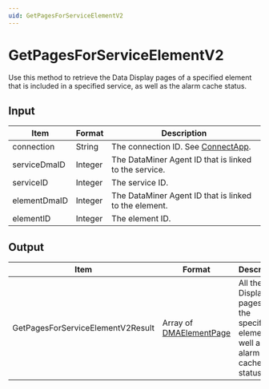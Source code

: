 ```yaml
---
uid: GetPagesForServiceElementV2
---
```


# GetPagesForServiceElementV2

Use this method to retrieve the Data Display pages of a specified element that is included in a specified service, as well as the alarm cache status.

<!-- Available from DataMiner 10.0.7 onwards. -->

## Input

| Item         | Format  | Description                                           |
|--------------|---------|-------------------------------------------------------|
| connection   | String  | The connection ID. See [ConnectApp](xref:ConnectApp). |
| serviceDmaID | Integer | The DataMiner Agent ID that is linked to the service. |
| serviceID    | Integer | The service ID.                                       |
| elementDmaID | Integer | The DataMiner Agent ID that is linked to the element. |
| elementID    | Integer | The element ID.                                       |

## Output

| Item | Format | Description |
|--|--|--|
| GetPagesForServiceElementV2Result | Array of [DMAElementPage](xref:DMAElementPage) | All the Data Display pages of the specified element, as well as the alarm cache status. |
